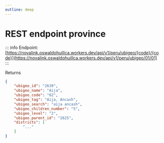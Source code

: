 ```yaml
---
outline: deep
---
```


# REST endpoint province


::: info
Endpoint: [https://novalink.oswaldohuillca.workers.dev/api/v1/peru/ubigeo/{code}/{code}](https://novalink.oswaldohuillca.workers.dev/api/v1/peru/ubigeo/01/01)
:::

Returns

```json
{
    "ubigeo_id": "2639",
    "ubigeo_name": "Aija",
    "ubigeo_code": "02",
    "ubigeo_tag": "Aija, Ancash",
    "ubigeo_search": "aija ancash",
    "ubigeo_children_number": "5",
    "ubigeo_level": "2",
    "ubigeo_parent_id": "2625",
    "districts": [
        "..."
    ]
}
```